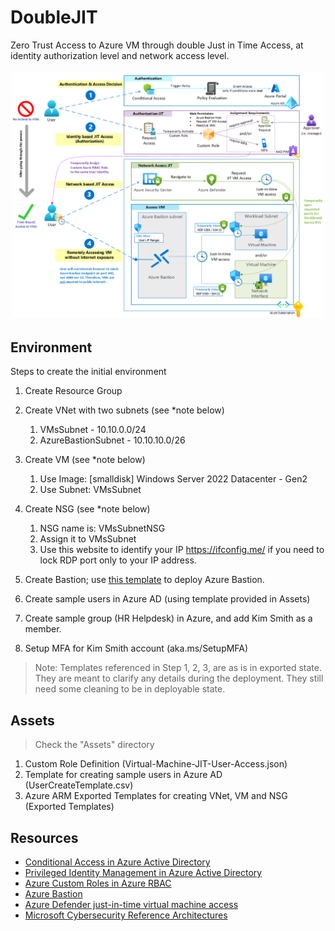 # DoubleJIT
Zero Trust Access to Azure VM through double Just in Time Access, at identity authorization level and network access level.

![Architecture Diagram](./Media/DoubleJITArchDiag.png)

## Environment
Steps to create the initial environment

1. Create Resource Group

2. Create VNet with two subnets
   (see *note below)
   1. VMsSubnet - 10.10.0.0/24
   2. AzureBastionSubnet - 10.10.10.0/26

3. Create VM
   (see *note below)
   1. Use Image: [smalldisk] Windows Server 2022 Datacenter - Gen2
   2. Use Subnet: VMsSubnet

4. Create NSG
   (see *note below)
   1. NSG name is: VMsSubnetNSG
   2. Assign it to VMsSubnet
   3. Use this website to identify your IP https://ifconfig.me/ if you need to lock RDP port only to your IP address.

5. Create Bastion; use [this template](https://github.com/husamhilal/IaC/tree/main/ARM/AzureBastion) to deploy Azure Bastion.

6. Create sample users in Azure AD (using template provided in Assets)

7. Create sample group (HR Helpdesk) in Azure, and add Kim Smith as a member.
   
8. Setup MFA for Kim Smith account (aka.ms/SetupMFA)

> Note: Templates referenced in Step 1, 2, 3, are as is in exported state. They are meant to clarify any details during the deployment. They still need some cleaning to be in deployable state.

## Assets

> Check the "Assets" directory
1. Custom Role Definition (Virtual-Machine-JIT-User-Access.json)
2. Template for creating sample users in Azure AD (UserCreateTemplate.csv)
3. Azure ARM Exported Templates for creating VNet, VM and NSG (Exported Templates)


## Resources
- [Conditional Access in Azure Active Directory](https://docs.microsoft.com/azure/active-directory/conditional-access/overview)
- [Privileged Identity Management in Azure Active Directory](https://docs.microsoft.com/azure/active-directory/privileged-identity-management/pim-configure)
- [Azure Custom Roles in Azure RBAC](https://docs.microsoft.com/azure/role-based-access-control/custom-roles)
- [Azure Bastion](https://docs.microsoft.com/azure/bastion/bastion-overview)
- [Azure Defender just-in-time virtual machine access](https://docs.microsoft.com/azure/security-center/just-in-time-explained)
- [Microsoft Cybersecurity Reference Architectures](https://docs.microsoft.com/security/cybersecurity-reference-architecture/mcra)